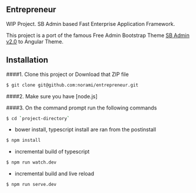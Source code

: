 ## Entrepreneur
WIP Project. SB Admin based Fast Enterprise Application Framework.

This project is a port of the famous Free Admin Bootstrap Theme [SB Admin v2.0](http://startbootstrap.com/template-overviews/sb-admin-2/) to Angular Theme.

## Installation
####1. Clone this project or Download that ZIP file

```sh
$ git clone git@github.com:norami/entrepreneur.git
```

####2.  Make sure you have [node.js]
 
####3. On the command prompt run the following commands

```sh
$ cd `project-directory`
```
- bower install, typescript install are ran from the postinstall
```sh
$ npm install 
```
- incremental build of typescript
```sh
$ npm run watch.dev 
```
- incremental build and live reload
```sh
$ npm run serve.dev 
```